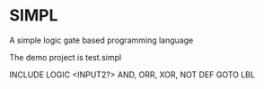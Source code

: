 # SIMPL
A simple logic gate based programming language

The demo project is test.simpl

INCLUDE <NAME>
LOGIC <OUTPUT> <INPUT1> <INPUT2?> <LENGTH> <STEP>
AND, ORR, XOR, NOT
DEF <TO> <FROM>
GOTO <NAME>
LBL <NAME>
